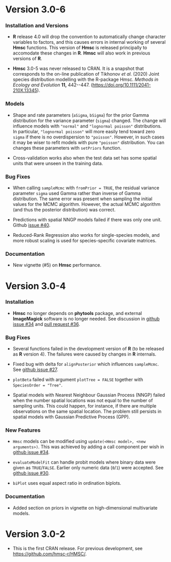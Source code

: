 Version 3.0-6
=============

### Installation and Versions

* **R** release 4.0 will drop the convention to automatically change
  character variables to factors, and this causes errors in internal
  working of several **Hmsc** functions. This version of **Hmsc** is
  released principally to accomodate these changes in **R**. **Hmsc**
  will also work in previous versions of **R**.

* **Hmsc** 3.0-5 was never released to CRAN. It is a snapshot that
  corresponds to the on-line publication of Tikhonov *et al.* (2020)
  Joint species distribution modelling with the R-package
  Hmsc. *Methods in Ecology and Evolution* **11,**
  442--447. (https://doi.org/10.1111/2041-210X.13345).

### Models

* Shape and rate parameters (`aSigma`, `bSigma`) for the prior Gamma
  distribution for the variance parameter (`sigma`) changed. The
  change will influence models with `"normal"` and `"lognormal
  poisson"` distributions. In particular, `"lognormal poisson"` will
  more easily tend toward zero `sigma` if there is no overdispersion
  to `"poisson"`.  However, in such cases it may be wiser to refit
  models with pure `"poisson"` distribution. You can changes these
  parameters with `setPriors` function.

* Cross-validation works also when the test data set has some spatial
  units that were unseen in the training data.

### Bug Fixes

* When calling `sampleMcmc` with `fromPrior = TRUE`, the residual
  variance parameter `sigma` used Gamma rather than inverse of Gamma
  distribution. The same error was present when sampling the initial
  values for the MCMC algorithm. However, the actual MCMC algorithm
  (and thus the posterior distribution) was correct.

* Predictions with spatial NNGP models failed if there was only one
  unit. Github [issue #40](https://github.com/hmsc-r/HMSC/issues/40).

* Reduced-Rank Regression also works for single-species models, and
  more robust scaling is used for species-specific covariate matrices.

### Documentation

* New vignette (#5) on **Hmsc** performance.

Version 3.0-4
=============

### Installation

* **Hmsc** no longer depends on **phytools** package, and external
  **ImageMagick** software is no longer needed. See discussion in
  [github issue #34](https://github.com/hmsc-r/HMSC/issues/34) and
  [pull request #36](https://github.com/hmsc-r/HMSC/pull/36).

### Bug Fixes

* Several functions failed in the development version of **R** (to be
  released as **R** version 4). The failures were caused by changes in
  **R** internals.

* Fixed bug with delta for `alignPosterior` which influences
`sampleMcmc`. See
[github issue #27](https://github.com/hmsc-r/HMSC/issues/27).

* `plotBeta` failed with argument `plotTree = FALSE` together with
`SpeciesOrder = "Tree"`.

* Spatial models with Nearest Neighbour Gaussian Process (NNGP) failed
  when the number spatial locations was not equal to the number of
  sampling units. This could happen, for instance, if there are
  multiple observations on the same spatial location. The problem
  still persists in spatial models with Gaussian Predictive Process
  (GPP).

### New Features

* `Hmsc` models can be modified using `update(<Hmsc model>, <new
  arguments>)`. This was achieved by adding a call component per wish
  in [github issue #34](https://github.com/hmsc-r/HMSC/issues/34).

* `evaluateModelFit` can handle probit models where binary data
  were given as `TRUE`/`FALSE`. Earlier only numeric data (`0`/`1`)
  were accepted. See
  [github issue #30](https://github.com/hmsc-r/HMSC/issues/30).

* `biPlot` uses equal aspect ratio in ordination biplots.

### Documentation

* Added section on priors in vignette on high-dimensional multivariate models.

Version 3.0-2
=============

* This is the first CRAN release. For previous development, see
  https://github.com/hmsc-r/HMSC/.
